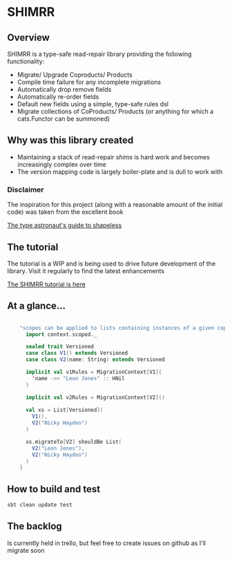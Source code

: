 # SHIMRR

## Overview

SHIMRR is a type-safe read-repair library providing the following functionality:

 - Migrate/ Upgrade Coproducts/ Products
 - Compile time failure for any incomplete migrations
 - Automatically drop remove fields
 - Automatically re-order fields
 - Default new fields using a simple, type-safe rules dsl
 - Migrate collections of CoProducts/ Products (or anything for which a cats.Functor can be summoned)
 
## Why was this library created

- Maintaining a stack of read-repair *shims* is hard work and becomes increasingly complex over time
- The version mapping code is largely boiler-plate and is dull to work with
 
### Disclaimer

The inspiration for this project (along with a reasonable amount of the initial code) was taken from the excellent book

[The type astronaut's guide to shapeless](https://underscore.io/books/shapeless-guide/)

## The tutorial

The tutorial is a WIP and is being used to drive future development of the library.  Visit it regularly
to find the latest enhancements

[The SHIMRR tutorial is here](src/tutorial/scala/uk/camsw/shimrr/tutorial/README.md)
 
## At a glance...
```scala

    "scopes can be applied to lists containing instances of a given coproduct" in {
      import context.scoped._

      sealed trait Versioned
      case class V1() extends Versioned      
      case class V2(name: String) extends Versioned      

      implicit val v1Rules = MigrationContext[V1](
        'name ->> "Leon Jones" :: HNil
      )

      implicit val v2Rules = MigrationContext[V2]()
      
      val xs = List[Versioned](
        V1(),
        V2("Nicky Hayden")        
      )

      xs.migrateTo[V2] shouldBe List(
        V2("Leon Jones"),
        V2("Nicky Hayden")
      )
    }

```

## How to build and test
```bash
sbt clean update test
```

## The backlog
Is currently held in trello, but feel free to create issues on github as I'll migrate soon
